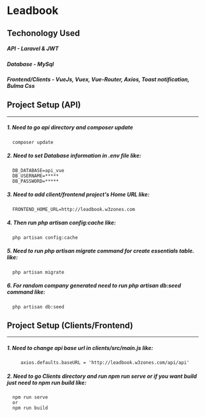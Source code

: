 # Leadbook
## Techonology Used
##### API - Laravel & JWT 
##### Database - MySql
##### Frontend/Clients - VueJs, Vuex, Vue-Router, Axios, Toast notification, Bulma Css 


## Project Setup (API)
--------------------------------------------------------------------------
##### 1. Need to go api directory and composer update
      composer update
##### 2. Need to set Database information in .env file like:
      DB_DATABASE=api_vue
      DB_USERNAME=*****
      DB_PASSWORD=*****
##### 3. Need to add client/frontend project's Home URL like: 
      FRONTEND_HOME_URL=http://leadbook.w3zones.com
##### 4. Then run php artisan config:cache like:
      php artisan config:cache
##### 5. Need to run php artisan migrate command for create essentials table. like: 
      php artisan migrate
##### 6. For random company generated need to run php artisan db:seed command like:
      php artisan db:seed


## Project Setup (Clients/Frontend)
--------------------------------------------------------------------------
##### 1. Need to change api base url in clients/src/main.js like: 
         axios.defaults.baseURL = 'http://leadbook.w3zones.com/api/api'
##### 2. Need to go Clients directory and run npm run serve or if you want build just need to npm run build like:
      npm run serve
      or
      npm run build
